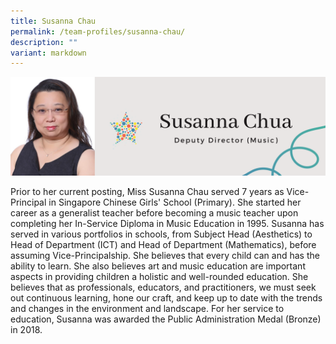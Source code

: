 ```yaml
---
title: Susanna Chau
permalink: /team-profiles/susanna-chau/
description: ""
variant: markdown
---
```

![](/images/Profile%20Pictures/4.png)

Prior to her current posting, Miss Susanna Chau served 7 years as Vice-Principal in Singapore Chinese Girls' School (Primary). She started her career as a generalist teacher before becoming a music teacher upon completing her In-Service Diploma in Music Education in 1995. Susanna has served in various portfolios in schools, from Subject Head (Aesthetics) to Head of Department (ICT) and Head of Department (Mathematics), before assuming Vice-Principalship. She believes that every child can and has the ability to learn. She also believes art and music education are important aspects in providing children a holistic and well-rounded education. She believes that as professionals, educators, and practitioners, we must seek out continuous learning, hone our craft, and keep up to date with the trends and changes in the environment and landscape. For her service to education, Susanna was awarded the Public Administration Medal (Bronze) in 2018.